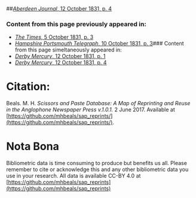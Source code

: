 ##[*Aberdeen Journal*, 12 October 1831, p. 4](https://mhbeals.github.io/sap_html/Aberdeen-Journal/Aberdeen-Journal-12-October-1831-p-4)

### Content from this page previously appeared in:
+ [*The Times*, 5 October 1831, p. 3](https://mhbeals.github.io/sap_html/The-Times/The-Times-5-October-1831-p-3)
+ [*Hampshire Portsmouth Telegraph*, 10 October 1831, p. 3](https://mhbeals.github.io/sap_html/Hampshire-Portsmouth-Telegraph/Hampshire-Portsmouth-Telegraph-10-October-1831-p-3)### Content from this page simeltaneously appeared in:
+ [*Derby Mercury*, 12 October 1831, p. 1](https://mhbeals.github.io/sap_html/Derby-Mercury/Derby-Mercury-12-October-1831-p-1)
+ [*Derby Mercury*, 12 October 1831, p. 4](https://mhbeals.github.io/sap_html/Derby-Mercury/Derby-Mercury-12-October-1831-p-4)
                    
# Citation: 

Beals. M. H. *Scissors and Paste Database: A Map of Reprinting and Reuse in the Anglophone Newspaper Press v.1.0.1.* 2 June 2017. Available at [https://github.com/mhbeals/sap_reprints/](https://github.com/mhbeals/sap_reprints/). 
                    
# Nota Bona

Bibliometric data is time consuming to produce but benefits us all. Please remember to cite or acknowledge this and any other bibliometric data you use in your research. All data is available CC-BY 4.0 at [https://github.com/mhbeals/sap_reprints](https://github.com/mhbeals/sap_reprints)